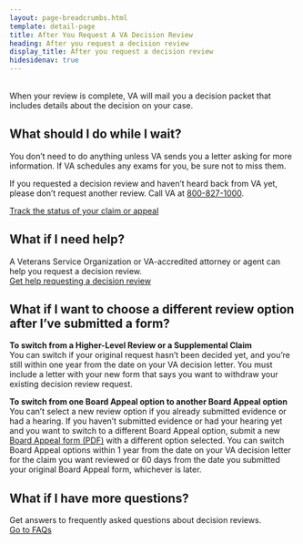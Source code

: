 ```yaml
---
layout: page-breadcrumbs.html
template: detail-page
title: After You Request A VA Decision Review
heading: After you request a decision review
display_title: After you request a decision review
hidesidenav: true
---
```

<br>
<div itemprop="description" class="va-introtext">
When your review is complete, VA will mail you a decision packet that includes details about the decision on your case.

</div>

## What should I do while I wait?

You don’t need to do anything unless VA sends you a letter asking for more information. If VA schedules any exams for you, be sure not to miss them.

If you requested a decision review and haven’t heard back from VA yet, please don’t request another review. Call VA at <a href="tel:+18008271000">800-827-1000</a>.

<a href="https://www.va.gov/claim-or-appeal-status/" class="usa-button-primary">Track the status of your claim or appeal</a>

## What if I need help?
A Veterans Service Organization or VA-accredited attorney or agent can help you request a decision review.
<br>
[Get help requesting a decision review](/decision-reviews/get-help-with-review-request/)

## What if I want to choose a different review option after I’ve submitted a form?

**To switch from a Higher-Level Review or a Supplemental Claim**<br> 
You can switch if your original request hasn’t been decided yet, and you’re still within one year from the date on your VA decision letter. You must include a letter with your new form that says you want to withdraw your existing decision review request.

**To switch from one Board Appeal option to another Board Appeal option** <br>
You can’t select a new review option if you already submitted evidence or had a hearing. If you haven’t submitted evidence or had your hearing yet and you want to switch to a different Board Appeal option, submit a new [Board Appeal form (PDF)](https://www.va.gov/decision-reviews/forms/board-appeal-10182.pdf) with a different option selected. You can switch Board Appeal options within 1 year from the date on your VA decision letter for the claim you want reviewed or 60 days from the date you submitted your original Board Appeal form, whichever is later.

## What if I have more questions?

Get answers to frequently asked questions about decision reviews.
<br>
<a href="/decision-reviews/faq/">Go to FAQs</a>
